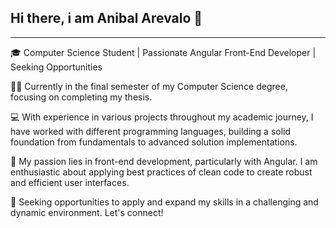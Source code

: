 ## Hi there, i am Anibal Arevalo 👋

***

🎓 Computer Science Student | Passionate Angular Front-End Developer | Seeking Opportunities

👨‍🎓 Currently in the final semester of my Computer Science degree, focusing on completing my thesis.

💻 With experience in various projects throughout my academic journey, I have worked with different programming languages, building a solid foundation from fundamentals to advanced solution implementations.

🚀 My passion lies in front-end development, particularly with Angular. I am enthusiastic about applying best practices of clean code to create robust and efficient user interfaces.

🌟 Seeking opportunities to apply and expand my skills in a challenging and dynamic environment. Let's connect!

<!--
**anibalarevalo/anibalarevalo** is a ✨ _special_ ✨ repository because its `README.md` (this file) appears on your GitHub profile.

Here are some ideas to get you started:

- 🔭 I’m currently working on ...
- 🌱 I’m currently learning ...
- 👯 I’m looking to collaborate on ...
- 🤔 I’m looking for help with ...
- 💬 Ask me about ...
- 📫 How to reach me: ...
- 😄 Pronouns: ...
- ⚡ Fun fact: ...
-->
